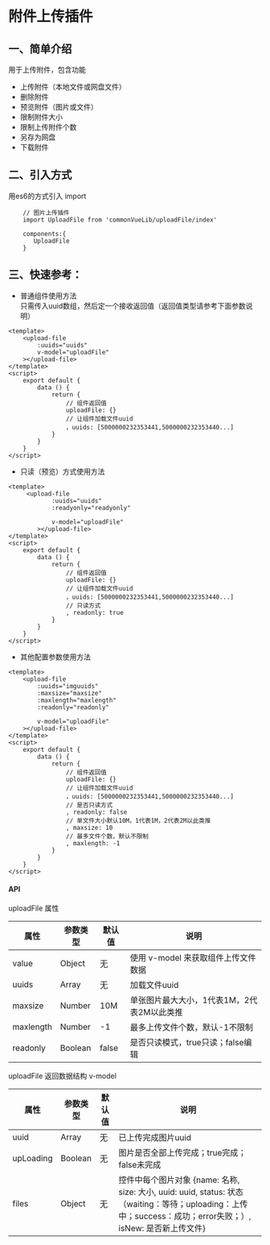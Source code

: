 # 附件上传插件
## 一、简单介绍  

用于上传附件，包含功能
- 上传附件（本地文件或网盘文件）
- 删除附件
- 预览附件（图片或文件）
- 限制附件大小
- 限制上传附件个数
- 另存为网盘
- 下载附件

## 二、引入方式
用es6的方式引入 import

```
    // 图片上传插件
    import UploadFile from 'commonVueLib/uploadFile/index'
    
    components:{
       UploadFile
    }
```

## 三、快速参考：

- 普通组件使用方法  
    只需传入uuid数组，然后定一个接收返回值（返回值类型请参考下面参数说明）
```
<template>
    <upload-file
        :uuids="uuids"
        v-model="uploadFile"
    ></upload-file>
</template>
<script>
    export default {
        data () {
            return {
                // 组件返回值
                uploadFile: {}
                // 让组件加载文件uuid
                ，uuids: [5000000232353441,5000000232353440...]
            }
        }
    }
</script>
```

- 只读（预览）方式使用方法
```
<template>
     <upload-file
            :uuids="uuids"
            :readyonly="readyonly"
            
            v-model="uploadFile"
        ></upload-file>
</template>
<script>
    export default {
        data () {
            return {
                // 组件返回值
                uploadFile: {}
                // 让组件加载文件uuid
                ，uuids: [5000000232353441,5000000232353440...]
                // 只读方式
                , readonly: true
            }
        }
    }
</script>
```

- 其他配置参数使用方法
```
<template>
    <upload-file
        :uuids="imguuids"
        :maxsize="maxsize"
        :maxlength="maxlength"
        :readonly="readonly"
        
        v-model="uploadFile"
    ></upload-file>
</template>
<script>
    export default {
        data () {
            return {
                // 组件返回值
                uploadFile: {}
                // 让组件加载文件uuid
                ，uuids: [5000000232353441,5000000232353440...]
                // 是否只读方式
                , readonly: false
                // 单文件大小默认10M，1代表1M，2代表2M以此类推
                , maxsize: 10
                // 最多文件个数，默认不限制
                , maxlength: -1
            }
        }
    }
</script>
```
#### API
uploadFile 属性  

|  **属性** | **参数类型**  | **默认值**  | **说明**  |
| ------------ | ------------ | ------------ | ------------ |
| value | Object  | 无 | 使用 v-model 来获取组件上传文件数据 |
| uuids | Array  | 无 | 加载文件uuid |
| maxsize | Number  | 10M | 单张图片最大大小，1代表1M，2代表2M以此类推 |
| maxlength | Number  | -1 | 最多上传文件个数，默认-1不限制 |
| readonly | Boolean  | false | 是否只读模式，true只读；false编辑 |


uploadFile 返回数据结构 v-model 

|  **属性** | **参数类型**  | **默认值**  | **说明**  |
| ------------ | ------------ | ------------ | ------------ |
| uuid | Array  | 无 | 已上传完成图片uuid |
| upLoading | Boolean  | 无 | 图片是否全部上传完成；true完成；false未完成 |
| files | Object  | 无 | 控件中每个图片对象 {name: 名称, size: 大小, uuid: uuid, status: 状态（waiting：等待；uploading：上传中；success：成功；error失败；）, isNew: 是否新上传文件}|

